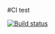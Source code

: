 #CI test

[![Build status](https://ci.appveyor.com/api/projects/status/9ra25px23r1631rk?svg=true)](https://ci.appveyor.com/project/Julie-T/arraybuffer-2)